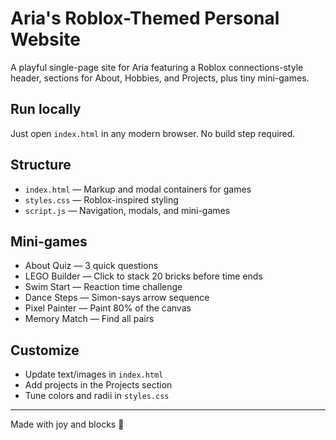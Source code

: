 # Aria's Roblox-Themed Personal Website

A playful single-page site for Aria featuring a Roblox connections-style header, sections for About, Hobbies, and Projects, plus tiny mini-games.

## Run locally

Just open `index.html` in any modern browser. No build step required.

## Structure

- `index.html` — Markup and modal containers for games
- `styles.css` — Roblox-inspired styling
- `script.js` — Navigation, modals, and mini-games

## Mini-games

- About Quiz — 3 quick questions
- LEGO Builder — Click to stack 20 bricks before time ends
- Swim Start — Reaction time challenge
- Dance Steps — Simon-says arrow sequence
- Pixel Painter — Paint 80% of the canvas
- Memory Match — Find all pairs

## Customize

- Update text/images in `index.html`
- Add projects in the Projects section
- Tune colors and radii in `styles.css`

---
Made with joy and blocks 🧱
